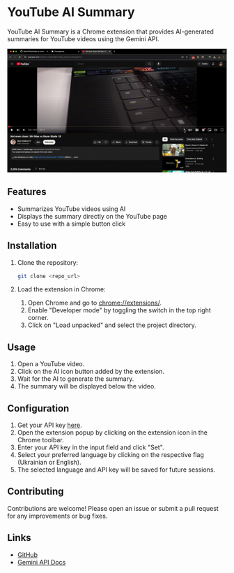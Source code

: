 # YouTube AI Summary

YouTube AI Summary is a Chrome extension that provides AI-generated summaries for YouTube videos using the Gemini API.

![demo](./assets/readme/dema.gif)

## Features

- Summarizes YouTube videos using AI
- Displays the summary directly on the YouTube page
- Easy to use with a simple button click

## Installation

1. Clone the repository:

   ```bash
   git clone <repo_url>
   ```

2. Load the extension in Chrome:

   1. Open Chrome and go to [chrome://extensions/](http://_vscodecontentref_/1).
   2. Enable "Developer mode" by toggling the switch in the top right corner.
   3. Click on "Load unpacked" and select the project directory.

## Usage

1. Open a YouTube video.
2. Click on the AI icon button added by the extension.
3. Wait for the AI to generate the summary.
4. The summary will be displayed below the video.

## Configuration

1. Get your API key [here](https://ai.google.dev/gemini-api/docs?_gl=1*8e3mwk*_up*MQ..&gclid=Cj0KCQiAs5i8BhDmARIsAGE4xHwi0zCSwP6uBlJAXpoLSWEwMAPECPg9qfghU-Icby6-CX1DU-Id7ZMaAnaZEALw_wcB).
2. Open the extension popup by clicking on the extension icon in the Chrome toolbar.
3. Enter your API key in the input field and click "Set".
4. Select your preferred language by clicking on the respective flag (Ukrainian or English).
5. The selected language and API key will be saved for future sessions.

## Contributing

Contributions are welcome! Please open an issue or submit a pull request for any improvements or bug fixes.

## Links

- [GitHub](https://github.com/NemoX12/youtube-ai-summary)
- [Gemini API Docs](https://ai.google.dev/gemini-api/docs?_gl=1*8e3mwk*_up*MQ..&gclid=Cj0KCQiAs5i8BhDmARIsAGE4xHwi0zCSwP6uBlJAXpoLSWEwMAPECPg9qfghU-Icby6-CX1DU-Id7ZMaAnaZEALw_wcB)
